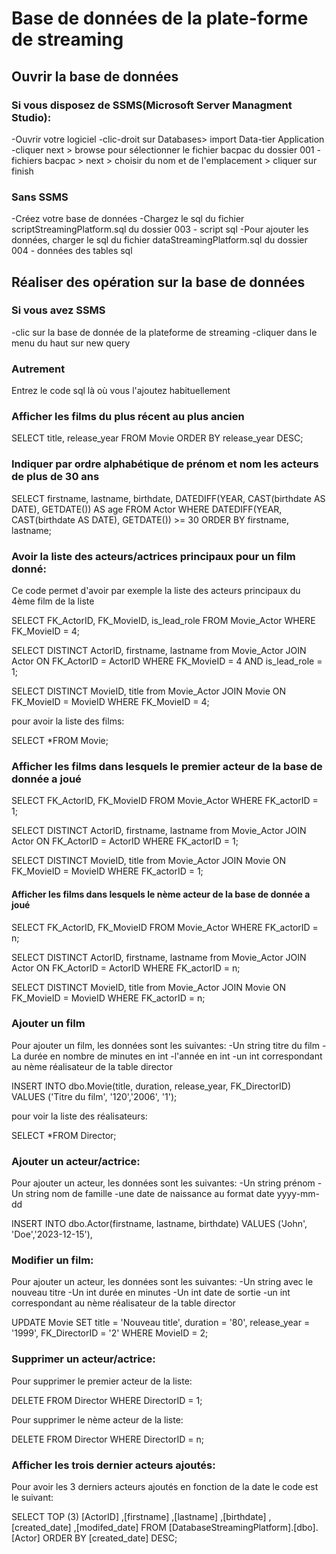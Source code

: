 # Base de données de la plate-forme de streaming
## Ouvrir la base de données

### Si vous disposez de SSMS(Microsoft Server Managment Studio):
-Ouvrir votre logiciel
-clic-droit sur Databases> import Data-tier Application
-cliquer next > browse pour sélectionner le fichier bacpac du dossier 001 - fichiers bacpac > next > choisir du nom et de l'emplacement > cliquer sur finish

### Sans SSMS
-Créez votre base de données
-Chargez le sql du fichier scriptStreamingPlatform.sql du dossier 003 - script sql
-Pour ajouter les données, charger le sql du fichier dataStreamingPlatform.sql du dossier 004 - données des tables sql

## Réaliser des opération sur la base de données

### Si vous avez SSMS
-clic sur la base de donnée de la plateforme de streaming
-cliquer dans le menu du haut sur new query

### Autrement
Entrez le code sql là où vous l'ajoutez habituellement

### Afficher les films du plus récent au plus ancien
SELECT title, release_year FROM Movie
ORDER BY release_year DESC;

### Indiquer par ordre alphabétique de prénom et nom les acteurs de plus de 30 ans
SELECT firstname, lastname, birthdate, DATEDIFF(YEAR, CAST(birthdate AS DATE), GETDATE()) AS age FROM Actor
WHERE DATEDIFF(YEAR, CAST(birthdate AS DATE), GETDATE()) >= 30
ORDER BY firstname, lastname;

### Avoir la liste des acteurs/actrices principaux pour un film donné:
Ce code permet d'avoir par exemple la liste des acteurs principaux du 4ème film de la liste

SELECT FK_ActorID, FK_MovieID, is_lead_role FROM Movie_Actor
WHERE FK_MovieID = 4;

SELECT DISTINCT ActorID, firstname, lastname from Movie_Actor JOIN Actor ON FK_ActorID = ActorID
WHERE FK_MovieID = 4 AND is_lead_role = 1;

SELECT DISTINCT MovieID, title from Movie_Actor JOIN Movie ON FK_MovieID = MovieID
WHERE FK_MovieID = 4;

pour avoir la liste des films:

SELECT *FROM Movie;

### Afficher les films dans lesquels le premier acteur de la base de donnée a joué
SELECT FK_ActorID, FK_MovieID FROM Movie_Actor
WHERE FK_actorID = 1;

SELECT DISTINCT ActorID, firstname, lastname from Movie_Actor JOIN Actor ON FK_ActorID = ActorID
WHERE FK_actorID = 1;

SELECT DISTINCT MovieID, title from Movie_Actor JOIN Movie ON FK_MovieID = MovieID
WHERE FK_actorID = 1;

#### Afficher les films dans lesquels le nème acteur de la base de donnée a joué
SELECT FK_ActorID, FK_MovieID FROM Movie_Actor
WHERE FK_actorID = n;

SELECT DISTINCT ActorID, firstname, lastname from Movie_Actor JOIN Actor ON FK_ActorID = ActorID
WHERE FK_actorID = n;

SELECT DISTINCT MovieID, title from Movie_Actor JOIN Movie ON FK_MovieID = MovieID
WHERE FK_actorID = n;

### Ajouter un film
Pour ajouter un film, les données sont les suivantes:
-Un string titre du film
-La durée en nombre de minutes en int
-l'année en int
-un int correspondant au nème réalisateur de la table director

INSERT INTO dbo.Movie(title, duration, release_year, FK_DirectorID) VALUES
('Titre du film', '120','2006', '1');

pour voir la liste des réalisateurs:

SELECT *FROM Director;

### Ajouter un acteur/actrice:
Pour ajouter un acteur, les données sont les suivantes:
-Un string prénom
-Un string nom de famille
-une date de naissance au format date yyyy-mm-dd

INSERT INTO dbo.Actor(firstname, lastname, birthdate) VALUES
('John', 'Doe','2023-12-15'),

### Modifier un film:
Pour ajouter un acteur, les données sont les suivantes:
-Un string avec le nouveau titre
-Un int durée en minutes
-Un int date de sortie
-un int correspondant au nème réalisateur de la table director

UPDATE Movie
SET title = 'Nouveau title', duration = '80', release_year = '1999', FK_DirectorID = '2'
WHERE MovieID = 2;

### Supprimer un acteur/actrice:
Pour supprimer le premier acteur de la liste:

DELETE FROM Director
WHERE DirectorID = 1;

Pour supprimer le nème acteur de la liste:

DELETE FROM Director
WHERE DirectorID = n;

### Afficher les trois dernier acteurs ajoutés:
Pour avoir les 3 derniers acteurs ajoutés en fonction de la date le code est le suivant:

SELECT TOP (3) [ActorID]
      ,[firstname]
      ,[lastname]
      ,[birthdate]
      ,[created_date]
      ,[modifed_date]
  FROM [DatabaseStreamingPlatform].[dbo].[Actor]
  ORDER BY
    [created_date] DESC;